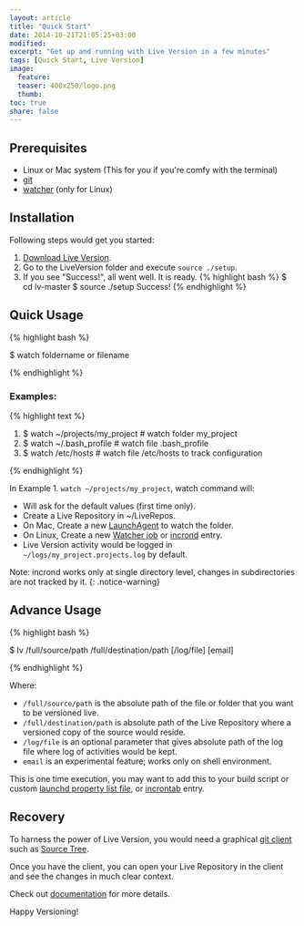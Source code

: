 ```yaml
---
layout: article
title: "Quick Start"
date: 2014-10-21T21:05:25+03:00
modified:
excerpt: "Get up and running with Live Version in a few minutes"
tags: [Quick Start, Live Version]
image:
  feature: 
  teaser: 400x250/logo.png
  thumb:
toc: true
share: false
---
```


## Prerequisites 
- Linux or Mac system (This for you if you're comfy with the terminal)
- [git](http://goo.gl/8O8hz)
- [watcher](https://github.com/gregghz/Watcher) (only for Linux)

## Installation

Following steps would get you started:

1. [Download Live Version][dnld].
2. Go to the LiveVersion folder and execute `source ./setup`.
3. If you see "Success!", all went well. It is ready.
{% highlight bash %}
$ cd lv-master 
$ source ./setup
Success!
{% endhighlight %}

## Quick Usage

{% highlight bash %}

$ watch foldername or filename

{% endhighlight %}

### Examples:
{% highlight text %}

1. $ watch ~/projects/my_project    # watch folder my_project
2. $ watch ~/.bash_profile          # watch file .bash_profile
3. $ watch /etc/hosts               # watch file /etc/hosts to track configuration

{% endhighlight %}

In Example 1. `watch ~/projects/my_project`, watch command will:

- Will ask for the default values (first time only).
- Create a Live Repository in ~/LiveRepos.
- On Mac, Create a new [LaunchAgent](http://goo.gl/FLeqgu) to watch the folder.
- On Linux, Create a new [Watcher job](http://goo.gl/5edOBt) or [incrond](http://goo.gl/B2ZAfE) entry. 
- Live Version activity would be logged in `~/logs/my_project.projects.log` by default.

Note: incrond works only at single directory level, changes in subdirectories are not tracked by it.
{: .notice-warning}


## Advance Usage

{% highlight bash %}

$ lv /full/source/path /full/destination/path [/log/file] [email]

{% endhighlight %}

Where:

- `/full/source/path` is the absolute path of the file or folder that you want to be versioned live.
- `/full/destination/path` is absolute path of the Live Repository where a versioned copy of the source would reside.
- `/log/file` is an optional parameter that gives absolute path of the log file where log of activities would be kept.
- `email` is an experimental feature; works only on shell environment. 

This is one time execution, you may want to add this to your build script or custom [launchd property list file](http://goo.gl/8KeHBU), or [incrontab](http://goo.gl/B2ZAfE) entry.


## Recovery

To harness the power of Live Version, you would need a graphical [git client](http://git-scm.com/downloads/guis) such as [Source Tree](http://www.sourcetreeapp.com/).

Once you have the client, you can open your Live Repository in the client and see the changes in much clear context.

Check out [documentation][recovery] for more details.

Happy Versioning!

[dnld]: https://github.com/anupam-arohi/lv/archive/master.zip
[recovery]: http://anupam-arohi.com/lv/documentation/Recovery/ 


